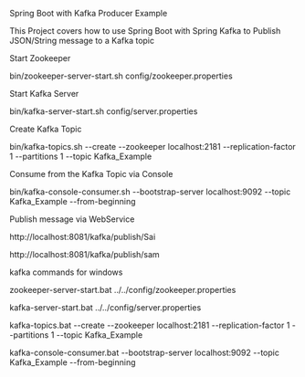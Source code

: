 Spring Boot with Kafka Producer Example

This Project covers how to use Spring Boot with Spring Kafka to Publish JSON/String message to a Kafka topic

Start Zookeeper

bin/zookeeper-server-start.sh config/zookeeper.properties

Start Kafka Server

bin/kafka-server-start.sh config/server.properties

Create Kafka Topic

bin/kafka-topics.sh --create --zookeeper localhost:2181 --replication-factor 1 --partitions 1 --topic Kafka_Example

Consume from the Kafka Topic via Console

bin/kafka-console-consumer.sh --bootstrap-server localhost:9092 --topic Kafka_Example --from-beginning

Publish message via WebService

http://localhost:8081/kafka/publish/Sai

http://localhost:8081/kafka/publish/sam


kafka commands for windows

zookeeper-server-start.bat ../../config/zookeeper.properties

kafka-server-start.bat ../../config/server.properties

kafka-topics.bat --create --zookeeper localhost:2181 --replication-factor 1 --partitions 1 --topic Kafka_Example

kafka-console-consumer.bat --bootstrap-server localhost:9092 --topic Kafka_Example --from-beginning
